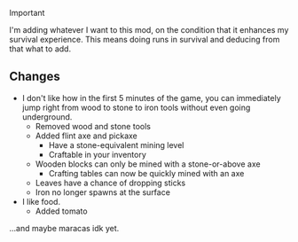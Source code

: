 > [!IMPORTANT]
> I'm adding whatever I want to this mod, on the condition that it enhances my survival experience. This means doing runs in survival and deducing from that what to add.

## Changes
- I don't like how in the first 5 minutes of the game, you can immediately jump right from wood to stone to iron tools
without even going underground.
  - Removed wood and stone tools
  - Added flint axe and pickaxe
    - Have a stone-equivalent mining level
    - Craftable in your inventory
  - Wooden blocks can only be mined with a stone-or-above axe
    - Crafting tables can now be quickly mined with an axe
  - Leaves have a chance of dropping sticks
  - Iron no longer spawns at the surface
- I like food.
  - Added tomato

...and maybe maracas idk yet.